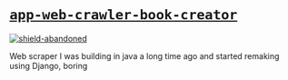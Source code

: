 # [`app-web-crawler-book-creator`][repo]

<!-- shields -->
[![shield-abandoned]][repo]

<!-- internal links -->

<!-- external links -->
[repo]: https://github.com/shishifubing-com/app-web-crawler-book-creator
[shield-abandoned]: https://img.shields.io/badge/status-abandoned-red?style=for-the-badge


Web scraper I was building in java a long time ago and started remaking using Django, boring

